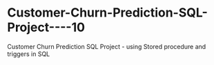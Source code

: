 # Customer-Churn-Prediction-SQL-Project----10
Customer Churn Prediction SQL Project - using Stored procedure and triggers in SQL
